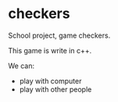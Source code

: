 # checkers
School project, game checkers.

This game is write in c++.

We can:
- play with computer
- play with other people
